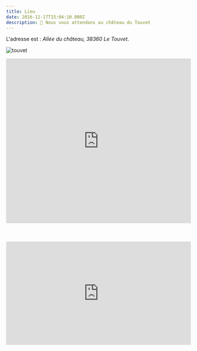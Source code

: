 ```yaml
---
title: Lieu
date: 2016-12-17T15:04:10.000Z
description: 🏰 Nous vous attendons au château du Touvet
---
```

L'adresse est : _Allée du château, 38360 Le Touvet_.

![touvet](/img/tou.jpg "chateau du touvet")

<div style="width:100%;height:500px;position:relative;">
<iframe src="https://www.google.com/maps/embed?pb=!1m14!1m8!1m3!1d11213.050544656364!2d5.946554!3d45.363695!3m2!1i1024!2i768!4f13.1!3m3!1m2!1s0x0%3A0xc1e5ceb93b4ff3aa!2sCh%C3%A2teau%20du%20Touvet!5e0!3m2!1sen!2sfr!4v1633532703609!5m2!1sen!2sfr" width="100%" height="450" style="border:0;margin:auto" allowfullscreen="" loading="lazy" class="text-center m-auto block"></iframe></div>



<div style="width:100%;height:0;padding-bottom:56%;position:relative;"><iframe src="https://giphy.com/embed/5WZc6CvRuz2SnRxMbk" width="100%" height="100%" style="position:absolute" frameBorder="0" class="giphy-embed" allowFullScreen></iframe></div><p><a href="https://giphy.com/gifs/IcGkqdUmYLFGE"></a></p>